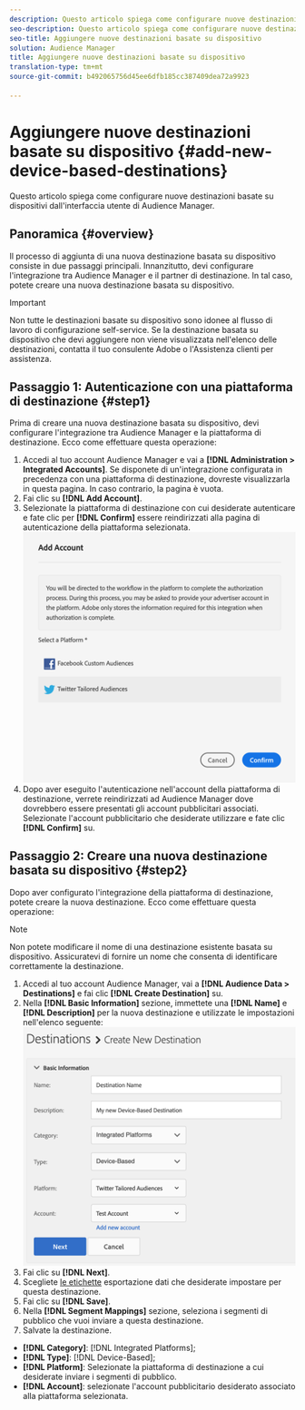 ```yaml
---
description: Questo articolo spiega come configurare nuove destinazioni basate su dispositivi dall'interfaccia utente di Audience Manager.
seo-description: Questo articolo spiega come configurare nuove destinazioni basate su dispositivi dall'interfaccia utente di Audience Manager.
seo-title: Aggiungere nuove destinazioni basate su dispositivo
solution: Audience Manager
title: Aggiungere nuove destinazioni basate su dispositivo
translation-type: tm+mt
source-git-commit: b492065756d45ee6dfb185cc387409dea72a9923

---
```



# Aggiungere nuove destinazioni basate su dispositivo {#add-new-device-based-destinations}

Questo articolo spiega come configurare nuove destinazioni basate su dispositivi dall'interfaccia utente di Audience Manager.

## Panoramica {#overview}

Il processo di aggiunta di una nuova destinazione basata su dispositivo consiste in due passaggi principali. Innanzitutto, devi configurare l'integrazione tra Audience Manager e il partner di destinazione. In tal caso, potete creare una nuova destinazione basata su dispositivo.

>[!IMPORTANT]
>
>Non tutte le destinazioni basate su dispositivo sono idonee al flusso di lavoro di configurazione self-service. Se la destinazione basata su dispositivo che devi aggiungere non viene visualizzata nell'elenco delle destinazioni, contatta il tuo consulente Adobe o l'Assistenza clienti per assistenza.

## Passaggio 1: Autenticazione con una piattaforma di destinazione {#step1}

Prima di creare una nuova destinazione basata su dispositivo, devi configurare l'integrazione tra Audience Manager e la piattaforma di destinazione. Ecco come effettuare questa operazione:

1. Accedi al tuo account Audience Manager e vai a **[!DNL Administration > Integrated Accounts]**. Se disponete di un'integrazione configurata in precedenza con una piattaforma di destinazione, dovreste visualizzarla in questa pagina. In caso contrario, la pagina è vuota.
2. Fai clic su **[!DNL Add Account]**.
3. Selezionate la piattaforma di destinazione con cui desiderate autenticare e fate clic per **[!DNL Confirm]** essere reindirizzati alla pagina di autenticazione della piattaforma selezionata. ![piattaforme integrate](assets/dbd-integrated-platforms.png)
4. Dopo aver eseguito l'autenticazione nell'account della piattaforma di destinazione, verrete reindirizzati ad Audience Manager dove dovrebbero essere presentati gli account pubblicitari associati. Selezionate l'account pubblicitario che desiderate utilizzare e fate clic **[!DNL Confirm]** su.

## Passaggio 2: Creare una nuova destinazione basata su dispositivo {#step2}

Dopo aver configurato l'integrazione della piattaforma di destinazione, potete creare la nuova destinazione. Ecco come effettuare questa operazione:

>[!NOTE]
>
>Non potete modificare il nome di una destinazione esistente basata su dispositivo. Assicuratevi di fornire un nome che consenta di identificare correttamente la destinazione.

1. Accedi al tuo account Audience Manager, vai a **[!DNL Audience Data > Destinations]** e fai clic **[!DNL Create Destination]** su.
2. Nella **[!DNL Basic Information]** sezione, immettete una **[!DNL Name]** e **[!DNL Description]** per la nuova destinazione e utilizzate le impostazioni nell'elenco seguente: ![setup](assets/dbd-new-basic.png)
3. Fai clic su **[!DNL Next]**.
4. Scegliete [le etichette](/help/using/features/data-export-controls.md#controls-labels) esportazione dati che desiderate impostare per questa destinazione.
5. Fai clic su **[!DNL Save]**.
6. Nella **[!DNL Segment Mappings]** sezione, seleziona i segmenti di pubblico che vuoi inviare a questa destinazione.
7. Salvate la destinazione.

* **[!DNL Category]**: [!DNL Integrated Platforms];
* **[!DNL Type]**: [!DNL Device-Based];
* **[!DNL Platform]**: Selezionate la piattaforma di destinazione a cui desiderate inviare i segmenti di pubblico.
* **[!DNL Account]**: selezionate l'account pubblicitario desiderato associato alla piattaforma selezionata.